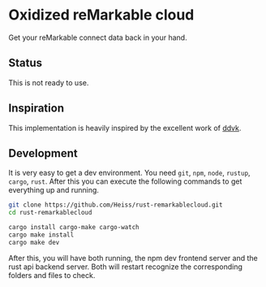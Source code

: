 # Oxidized reMarkable cloud

Get your reMarkable connect data back in your hand.

## Status

This is not ready to use.

## Inspiration

This implementation is heavily inspired by the excellent work of [ddvk](https://ddvk.github.io/rmfakecloud/).

## Development

It is very easy to get a dev environment. You need `git`, `npm`, `node`, `rustup`, `cargo`, `rust`. After this you can execute the following commands to get everything up and running.

```bash
git clone https://github.com/Heiss/rust-remarkablecloud.git
cd rust-remarkablecloud

cargo install cargo-make cargo-watch
cargo make install
cargo make dev
```

After this, you will have both running, the npm dev frontend server and the rust api backend server. Both will restart recognize the corresponding folders and files to check.
